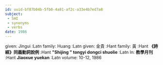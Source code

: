 ```yaml
---
id: uuid-bf87b04b-5fb0-4a81-af2c-a33e4b7ed7a8
subject: 
 - SHI
 - synonyms
 - verbs
date: 1986
---
```


given: Jingui :Latn
family: Huang :Latn
given: 金貴 :Hant
family: 黃 :Hant
**《詩經》同義動詞說例** :Hant
**"Shijing " tongyi dongci shuolie** :Latn
In: 
**教學月刊** :Hant
**Jiaoxue yuekan** :Latn
volume: 10-12, 1986